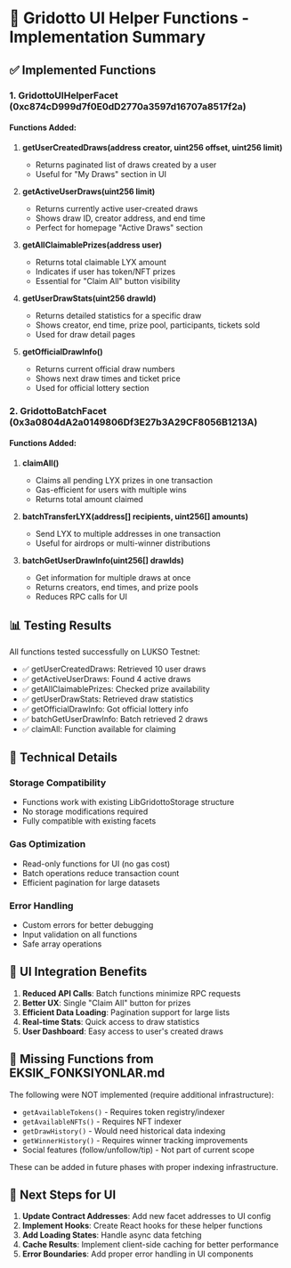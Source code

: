 # 🎯 Gridotto UI Helper Functions - Implementation Summary

## ✅ Implemented Functions

### 1. **GridottoUIHelperFacet** (0xc874cD999d7f0E0dD2770a3597d16707a8517f2a)

#### Functions Added:
1. **getUserCreatedDraws(address creator, uint256 offset, uint256 limit)**
   - Returns paginated list of draws created by a user
   - Useful for "My Draws" section in UI

2. **getActiveUserDraws(uint256 limit)**
   - Returns currently active user-created draws
   - Shows draw ID, creator address, and end time
   - Perfect for homepage "Active Draws" section

3. **getAllClaimablePrizes(address user)**
   - Returns total claimable LYX amount
   - Indicates if user has token/NFT prizes
   - Essential for "Claim All" button visibility

4. **getUserDrawStats(uint256 drawId)**
   - Returns detailed statistics for a specific draw
   - Shows creator, end time, prize pool, participants, tickets sold
   - Used for draw detail pages

5. **getOfficialDrawInfo()**
   - Returns current official draw numbers
   - Shows next draw times and ticket price
   - Used for official lottery section

### 2. **GridottoBatchFacet** (0x3a0804dA2a0149806Df3E27b3A29CF8056B1213A)

#### Functions Added:
1. **claimAll()**
   - Claims all pending LYX prizes in one transaction
   - Gas-efficient for users with multiple wins
   - Returns total amount claimed

2. **batchTransferLYX(address[] recipients, uint256[] amounts)**
   - Send LYX to multiple addresses in one transaction
   - Useful for airdrops or multi-winner distributions

3. **batchGetUserDrawInfo(uint256[] drawIds)**
   - Get information for multiple draws at once
   - Returns creators, end times, and prize pools
   - Reduces RPC calls for UI

## 📊 Testing Results

All functions tested successfully on LUKSO Testnet:
- ✅ getUserCreatedDraws: Retrieved 10 user draws
- ✅ getActiveUserDraws: Found 4 active draws
- ✅ getAllClaimablePrizes: Checked prize availability
- ✅ getUserDrawStats: Retrieved draw statistics
- ✅ getOfficialDrawInfo: Got official lottery info
- ✅ batchGetUserDrawInfo: Batch retrieved 2 draws
- ✅ claimAll: Function available for claiming

## 🔧 Technical Details

### Storage Compatibility
- Functions work with existing LibGridottoStorage structure
- No storage modifications required
- Fully compatible with existing facets

### Gas Optimization
- Read-only functions for UI (no gas cost)
- Batch operations reduce transaction count
- Efficient pagination for large datasets

### Error Handling
- Custom errors for better debugging
- Input validation on all functions
- Safe array operations

## 🎨 UI Integration Benefits

1. **Reduced API Calls**: Batch functions minimize RPC requests
2. **Better UX**: Single "Claim All" button for prizes
3. **Efficient Data Loading**: Pagination support for large lists
4. **Real-time Stats**: Quick access to draw statistics
5. **User Dashboard**: Easy access to user's created draws

## 📝 Missing Functions from EKSIK_FONKSIYONLAR.md

The following were NOT implemented (require additional infrastructure):
- `getAvailableTokens()` - Requires token registry/indexer
- `getAvailableNFTs()` - Requires NFT indexer
- `getDrawHistory()` - Would need historical data indexing
- `getWinnerHistory()` - Requires winner tracking improvements
- Social features (follow/unfollow/tip) - Not part of current scope

These can be added in future phases with proper indexing infrastructure.

## 🚀 Next Steps for UI

1. **Update Contract Addresses**: Add new facet addresses to UI config
2. **Implement Hooks**: Create React hooks for these helper functions
3. **Add Loading States**: Handle async data fetching
4. **Cache Results**: Implement client-side caching for better performance
5. **Error Boundaries**: Add proper error handling in UI components